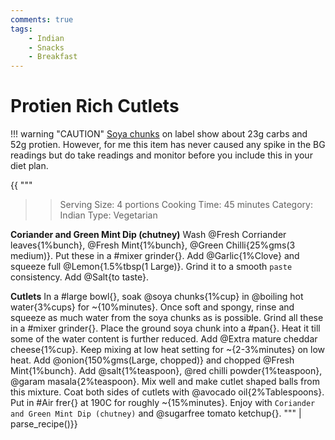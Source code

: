 ```yaml
---
comments: true
tags:
    - Indian
    - Snacks
    - Breakfast
---
```


# Protien Rich Cutlets

!!! warning "CAUTION"
    [Soya chunks](https://kutt.it/soya_chunks) on label show about 23g carbs and 52g protien. However, for me this item has never caused any spike in the BG readings but do take readings and monitor before you include this in your diet plan.


{{
"""
>> Serving Size: 4 portions
>> Cooking Time: 45 minutes
>> Category: Indian
>> Type: Vegetarian

**Coriander and Green Mint Dip (chutney)**
Wash @Fresh Corriander leaves{1%bunch}, @Fresh Mint{1%bunch}, @Green Chilli{25%gms(3 medium)}.
Put these in a #mixer grinder{}.
Add @Garlic{1%Clove} and squeeze full @Lemon{1.5%tbsp(1 Large)}.
Grind it to a smooth `paste` consistency.
Add @Salt{to taste}.

**Cutlets**
In a #large bowl{}, soak @soya chunks{1%cup} in @boiling hot water{3%cups} for ~{10%minutes}.
Once soft and spongy, rinse and squeeze as much water from the soya chunks as is possible.
Grind all these in a #mixer grinder{}.
Place the ground soya chunk into a #pan{}.
Heat it till some of the water content is further reduced.
Add @Extra mature cheddar cheese{1%cup}. 
Keep mixing at low heat setting for ~{2-3%minutes} on low heat.
Add @onion{150%gms(Large, chopped)} and chopped @Fresh Mint{1%bunch}.
Add @salt{1%teaspoon}, @red chilli powder{1%teaspoon}, @garam masala{2%teaspoon}.
Mix well and make cutlet shaped balls from this mixture.
Coat both sides of cutlets with @avocado oil{2%Tablespoons}.
Put in #Air frer{} at 190C for roughly ~{15%minutes}.
Enjoy with `Coriander and Green Mint Dip (chutney)` and @sugarfree tomato ketchup{}.
""" | parse_recipe()}}